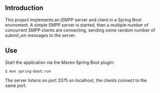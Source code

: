 Introduction
------------

This project implements an jSMPP server and client in a Spring Boot enviroment.
A simple SMPP server is started, then a multiple number of concurrent SMPP clients
are connecting, sending some random number of submit_sm messages to the server.

Use
---
Start the application via the Maven Spring Boot plugin:

	$ mvn spring-boot:run

The server listens on port 2075 on localhost, the clients connect to the same port.